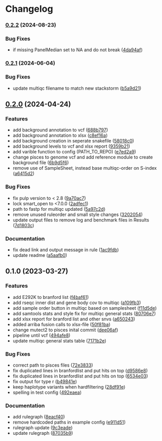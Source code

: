 # Changelog

### [0.2.2](https://www.github.com/clinical-genomics-uppsala/pickett_bcr_abl_pipeline/compare/v0.2.1...v0.2.2) (2024-08-23)


### Bug Fixes

* if missing PanelMedian set to NA and do not break ([4da94af](https://www.github.com/clinical-genomics-uppsala/pickett_bcr_abl_pipeline/commit/4da94af11390cfb1f397ca452937403c3a6d36b5))

### [0.2.1](https://www.github.com/clinical-genomics-uppsala/pickett_bcr_abl_pipeline/compare/v0.2.0...v0.2.1) (2024-06-04)


### Bug Fixes

* update multiqc filename to match new stackstorm ([b5a9d21](https://www.github.com/clinical-genomics-uppsala/pickett_bcr_abl_pipeline/commit/b5a9d21dfc280ac0a8f8a9a7feb93c360ceac4e2))

## [0.2.0](https://www.github.com/clinical-genomics-uppsala/pickett_bcr_abl_pipeline/compare/v0.1.0...v0.2.0) (2024-04-24)


### Features

* add background annotation to vcf ([688b797](https://www.github.com/clinical-genomics-uppsala/pickett_bcr_abl_pipeline/commit/688b79752066e5584aaa1976c22820c5c94f7243))
* add background annotation to xlsx ([c8ef16a](https://www.github.com/clinical-genomics-uppsala/pickett_bcr_abl_pipeline/commit/c8ef16ad5704071666da1d98ff03e434ddd73c38))
* add background creation in seperate snakefile ([58018c0](https://www.github.com/clinical-genomics-uppsala/pickett_bcr_abl_pipeline/commit/58018c09af775214b277ca29446b7eb5ce53cc50))
* add background levels to vcf and xlsx report ([9359b21](https://www.github.com/clinical-genomics-uppsala/pickett_bcr_abl_pipeline/commit/9359b2160bab496b6890973cca80fc39fca578ef))
* add varible function to config (PATH_TO_REPO) ([e7ed2a9](https://www.github.com/clinical-genomics-uppsala/pickett_bcr_abl_pipeline/commit/e7ed2a9703cd4f4743e0dee69cee5e8546a8ebc8))
* change pisces to genome vcf and add reference module to create background file ([6b9d5f6](https://www.github.com/clinical-genomics-uppsala/pickett_bcr_abl_pipeline/commit/6b9d5f6a819465837eb7c0c6251d769202988a7e))
* remove use of SampleSheet, instead base multiqc-order on S-index ([a6415d2](https://www.github.com/clinical-genomics-uppsala/pickett_bcr_abl_pipeline/commit/a6415d21c68ad8bb6f345864f30b27f9b47f2d21))


### Bug Fixes

* fix pulp version to < 2.8 ([9a70ac7](https://www.github.com/clinical-genomics-uppsala/pickett_bcr_abl_pipeline/commit/9a70ac7c6d57cc26a16fe241beb1a3e357a6a856))
* lock smart_open to <7.0.0 ([2adfec1](https://www.github.com/clinical-genomics-uppsala/pickett_bcr_abl_pipeline/commit/2adfec185044e7afa72e01ba37426d5efb7353bd))
* path to fastp for multiqc updated ([5a97c2d](https://www.github.com/clinical-genomics-uppsala/pickett_bcr_abl_pipeline/commit/5a97c2db9262ce1b5cb8e18aceb8dcd9d68c1bef))
* remove unused ruleorder and small style changes ([3202054](https://www.github.com/clinical-genomics-uppsala/pickett_bcr_abl_pipeline/commit/3202054cfc9b3bb6ffe251bc5e7815784d13c6b3))
* update output files to remove log and benchmark files in Results ([7d1803c](https://www.github.com/clinical-genomics-uppsala/pickett_bcr_abl_pipeline/commit/7d1803c00e805270b05c5f6d0e9e466382a6cecd))


### Documentation

* fix dead link and output message in rule ([1ac9fdb](https://www.github.com/clinical-genomics-uppsala/pickett_bcr_abl_pipeline/commit/1ac9fdb4b46bb9860c10fbe081a5ae7f8147dfda))
* update readme ([a5aafb0](https://www.github.com/clinical-genomics-uppsala/pickett_bcr_abl_pipeline/commit/a5aafb0665cef0905c161a76cfc82b41b35e681f))

## 0.1.0 (2023-03-27)


### Features

* add E292K to branford list ([f4baf61](https://www.github.com/clinical-genomics-uppsala/bcr_abl_pipeline/commit/f4baf618d3a469c38779a34776522de709902e0c))
* add rseqc inner dist and gene body cov to multiqc ([a109fb3](https://www.github.com/clinical-genomics-uppsala/bcr_abl_pipeline/commit/a109fb3e1ba88ae5d4c68a50b9c6bcac5cc210ec))
* add sample order button in multiqc based on samplesheet ([f11d5de](https://www.github.com/clinical-genomics-uppsala/bcr_abl_pipeline/commit/f11d5de7ed00f0782cbf0612da2e8542c16d9eae))
* add samtools stats and style fix for multiqc general stats ([80706e7](https://www.github.com/clinical-genomics-uppsala/bcr_abl_pipeline/commit/80706e7ec4a503d80474c36762a38e8c9a5c6c3b))
* add xlsx report for branford list and other snvs ([a650243](https://www.github.com/clinical-genomics-uppsala/bcr_abl_pipeline/commit/a65024347a31ef8551896ba4ba3fa0ae65f350d7))
* added arriba fusion calls to xlsx-file ([50f81ba](https://www.github.com/clinical-genomics-uppsala/bcr_abl_pipeline/commit/50f81babb89a4df7870027471542f243acd70b0f))
* change mutect2 to pisces inital commit ([dee06af](https://www.github.com/clinical-genomics-uppsala/bcr_abl_pipeline/commit/dee06af13cc31b1db35c5aa0793a3fb02e37bf0b))
* pipeline until vcf ([494afe8](https://www.github.com/clinical-genomics-uppsala/bcr_abl_pipeline/commit/494afe88887bae04a8df0fa6a01b26592b90a7f7))
* update multiqc general stats table ([7171b2e](https://www.github.com/clinical-genomics-uppsala/bcr_abl_pipeline/commit/7171b2eae9e57df1fa4ff394d50c57f592602973))


### Bug Fixes

* correct path to pisces files ([72e3833](https://www.github.com/clinical-genomics-uppsala/bcr_abl_pipeline/commit/72e38334f6adc1865c2c591a5c1bd3a52838611e))
* fix duplicated lines in branfordlist and put hits on top ([d9586e8](https://www.github.com/clinical-genomics-uppsala/bcr_abl_pipeline/commit/d9586e80eaa8ad0010aa9b2ab37c4b9a2b2e455f))
* fix duplicated lines in branfordlist and put hits on top ([6534e03](https://www.github.com/clinical-genomics-uppsala/bcr_abl_pipeline/commit/6534e03e0a1286b0a6b1e7ed1dd539629ca522e0))
* fix output for type r ([b49841e](https://www.github.com/clinical-genomics-uppsala/bcr_abl_pipeline/commit/b49841e9d812f3d957d5da228e1414f162e1482b))
* keep haplotype variants when hardfiltering ([28df91e](https://www.github.com/clinical-genomics-uppsala/bcr_abl_pipeline/commit/28df91eb77780f00e1f15efcddc4094807db62f9))
* spelling in test config ([492eaea](https://www.github.com/clinical-genomics-uppsala/bcr_abl_pipeline/commit/492eaea198354238cc928064e70f5b6cd3f04fa5))


### Documentation

* add rulegraph ([8eacf40](https://www.github.com/clinical-genomics-uppsala/bcr_abl_pipeline/commit/8eacf40b76154345595e808f2ffbc983cf06b2cb))
* remove hardcoded paths in example config ([e911d51](https://www.github.com/clinical-genomics-uppsala/bcr_abl_pipeline/commit/e911d51c9d89ad0d0086b67a68f2cf155c89d5f4))
* rulegraph update ([9c3eade](https://www.github.com/clinical-genomics-uppsala/bcr_abl_pipeline/commit/9c3eade23dfb8a16705ee3465c2851b5800dcb39))
* update rulegraph ([87035b9](https://www.github.com/clinical-genomics-uppsala/bcr_abl_pipeline/commit/87035b92d6d916d93050888a3dabb1bd25ff759d))
